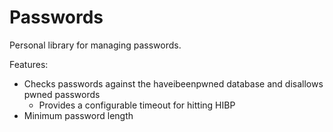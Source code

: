 # Passwords

Personal library for managing passwords.

Features:

- Checks passwords against the haveibeenpwned database and disallows pwned passwords
  - Provides a configurable timeout for hitting HIBP
- Minimum password length
